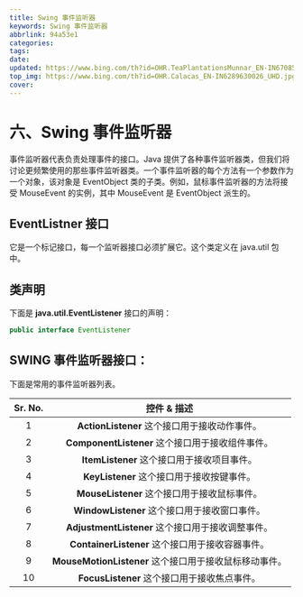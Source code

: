 ```yaml
---
title: Swing 事件监听器
keywords: Swing 事件监听器
abbrlink: 94a53e1
categories:
tags:
date:
updated: https://www.bing.com/th?id=OHR.TeaPlantationsMunnar_EN-IN6708509609_UHD.jpg
top_img: https://www.bing.com/th?id=OHR.Calacas_EN-IN6289630026_UHD.jpg
cover:
---
```

# 六、Swing 事件监听器

事件监听器代表负责处理事件的接口。Java 提供了各种事件监听器类，但我们将讨论更频繁使用的那些事件监听器类。一个事件监听器的每个方法有一个参数作为一个对象，该对象是 EventObject 类的子类。例如，鼠标事件监听器的方法将接受 MouseEvent 的实例，其中 MouseEvent 是 EventObject 派生的。

## EventListner 接口

它是一个标记接口，每一个监听器接口必须扩展它。这个类定义在 java.util 包中。

## 类声明

下面是 **java.util.EventListener** 接口的声明：

```java
public interface EventListener
```

## SWING 事件监听器接口：

下面是常用的事件监听器列表。

| Sr. No. |                      控件 & 描述                       |
| :-----: | :----------------------------------------------------: |
|    1    |     **ActionListener** 这个接口用于接收动作事件。      |
|    2    |    **ComponentListener** 这个接口用于接收组件事件。    |
|    3    |      **ItemListener** 这个接口用于接收项目事件。       |
|    4    |       **KeyListener** 这个接口用于接收按键事件。       |
|    5    |      **MouseListener** 这个接口用于接收鼠标事件。      |
|    6    |     **WindowListener** 这个接口用于接收窗口事件。      |
|    7    |   **AdjustmentListener** 这个接口用于接收调整事件。    |
|    8    |    **ContainerListener** 这个接口用于接收容器事件。    |
|    9    | **MouseMotionListener** 这个接口用于接收鼠标移动事件。 |
|   10    |      **FocusListener** 这个接口用于接收焦点事件。      |